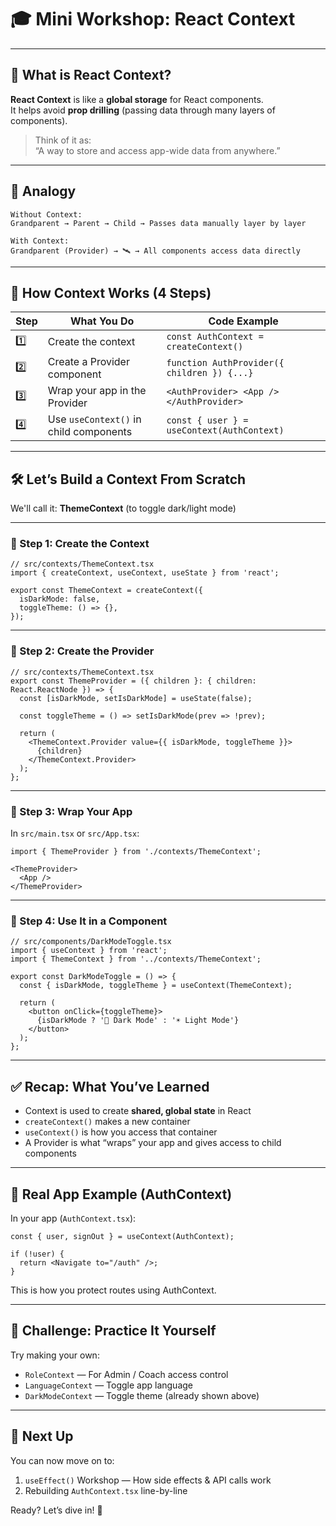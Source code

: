 # 🎓 Mini Workshop: React Context

---

## 📌 What is React Context?

**React Context** is like a **global storage** for React components.  
It helps avoid **prop drilling** (passing data through many layers of components).

> Think of it as:  
> “A way to store and access app-wide data from anywhere.”

---

## 🧠 Analogy

```
Without Context:
Grandparent → Parent → Child → Passes data manually layer by layer

With Context:
Grandparent (Provider) → 🛰 → All components access data directly
```

---

## 🔧 How Context Works (4 Steps)

| Step | What You Do                            | Code Example                               |
|------|----------------------------------------|--------------------------------------------|
| 1️⃣   | Create the context                     | `const AuthContext = createContext()`       |
| 2️⃣   | Create a Provider component            | `function AuthProvider({ children }) {...}` |
| 3️⃣   | Wrap your app in the Provider          | `<AuthProvider> <App /> </AuthProvider>`    |
| 4️⃣   | Use `useContext()` in child components | `const { user } = useContext(AuthContext)`  |

---

## 🛠 Let’s Build a Context From Scratch

We'll call it: **ThemeContext** (to toggle dark/light mode)

---

### 🧪 Step 1: Create the Context

```tsx
// src/contexts/ThemeContext.tsx
import { createContext, useContext, useState } from 'react';

export const ThemeContext = createContext({
  isDarkMode: false,
  toggleTheme: () => {},
});
```

---

### 🧪 Step 2: Create the Provider

```tsx
// src/contexts/ThemeContext.tsx
export const ThemeProvider = ({ children }: { children: React.ReactNode }) => {
  const [isDarkMode, setIsDarkMode] = useState(false);

  const toggleTheme = () => setIsDarkMode(prev => !prev);

  return (
    <ThemeContext.Provider value={{ isDarkMode, toggleTheme }}>
      {children}
    </ThemeContext.Provider>
  );
};
```

---

### 🧪 Step 3: Wrap Your App

In `src/main.tsx` or `src/App.tsx`:

```tsx
import { ThemeProvider } from './contexts/ThemeContext';

<ThemeProvider>
  <App />
</ThemeProvider>
```

---

### 🧪 Step 4: Use It in a Component

```tsx
// src/components/DarkModeToggle.tsx
import { useContext } from 'react';
import { ThemeContext } from '../contexts/ThemeContext';

export const DarkModeToggle = () => {
  const { isDarkMode, toggleTheme } = useContext(ThemeContext);

  return (
    <button onClick={toggleTheme}>
      {isDarkMode ? '🌙 Dark Mode' : '☀️ Light Mode'}
    </button>
  );
};
```

---

## ✅ Recap: What You’ve Learned

- Context is used to create **shared, global state** in React
- `createContext()` makes a new container
- `useContext()` is how you access that container
- A Provider is what “wraps” your app and gives access to child components

---

## 🧠 Real App Example (AuthContext)

In your app (`AuthContext.tsx`):

```tsx
const { user, signOut } = useContext(AuthContext);

if (!user) {
  return <Navigate to="/auth" />;
}
```

This is how you protect routes using AuthContext.

---

## 🧪 Challenge: Practice It Yourself

Try making your own:

- `RoleContext` — For Admin / Coach access control
- `LanguageContext` — Toggle app language
- `DarkModeContext` — Toggle theme (already shown above)

---

## 📘 Next Up

You can now move on to:
1. `useEffect()` Workshop — How side effects & API calls work
2. Rebuilding `AuthContext.tsx` line-by-line

Ready? Let’s dive in! 🚀

